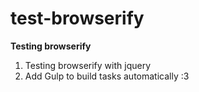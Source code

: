 # test-browserify
**Testing browserify**

1. Testing browserify with jquery
2. Add Gulp to build tasks automatically :3
